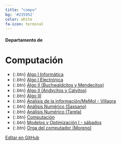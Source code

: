 ```yaml
---
title: "compu"
bg: '#235952'
color: white
fa-icon: terminal
---
```

#### Departamento de
# Computación

<!---
No poner los links de t.joinchat directamente,
usar https://www.protectyourlinks.com/ para obtener
un link corto protegido por captcha
-->

*  {:.btn} [Algo I Informática](https://www.proyl.com/EVt6l86Vx)
*  {:.btn} [Algo I Electrónica](https://www.proyl.com/xis80SDP2)
*  {:.btn} [Algo II (Buchwaldcitos y Mendecitos)](https://www.proyl.com/nzR2OC8e5)
*  {:.btn} [Algo II (Andycitos y Calvitos)](https://www.proyl.com/1CnM3eE8p)
*  {:.btn} [Algo III](https://www.proyl.com/d1bHhN5I0)
*  {:.btn} [Análisis de la información/MeMoI - Villagra](https://www.proyl.com/KzlGC31a5)
*  {:.btn} [Análisis Numérico (Sassano)](https://www.proyl.com/G8Xi8r7dJ)
*  {:.btn} [Análisis Numérico (Tarela)](https://www.proyl.com/lmO5RT22t)
*  {:.btn} [Computación](https://www.proyl.com/kh6tZN85C)
*  {:.btn} [Modelos y Optimización I - sábados](https://www.proyl.com/Yvpj12LU8)
*  {:.btn} [Orga del computador (Moreno)](https://www.proyl.com/Bno50oMY1)

<span class="editongithub">
	<a href="{{site.github.repository_url}}/blob/master/{{page.path}}">
		<i class="fas fa-pen"></i> Editar en GitHub
	</a>
</span>
